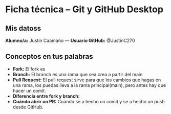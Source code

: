 # Ficha técnica – Git y GitHub Desktop

## Mis datoss
**Alumno/a:** Justin Caamaño — **Usuario GitHub:** @JustinC270

## Conceptos en tus palabras
- **Fork:** El fork es 
- **Branch:** El branch es una rama que sea crea a partir del main
- **Pull Request:** El pull request sirve para que los cambios que hagas en una rama, los puedas lleva a la rama principal(main), pero antes hay que hacer un comit.
- **Diferencia entre fork y branch:** 
- **Cuándo abrir un PR:** Cuando se a hecho un comit y se a hecho un push desde GitHub.
